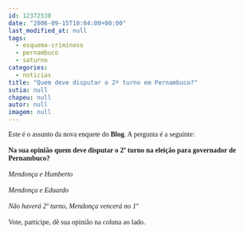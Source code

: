 ```yaml
---
id: 12372530
date: "2006-09-15T10:04:00+00:00"
last_modified_at: null
tags:
  - esquema-criminoso
  - pernambuco
  - saturno
categories:
  - noticias
title: "Quem deve disputar o 2º turno em Pernambuco?"
sutia: null
chapeu: null
autor: null
imagem: null
---
```

<p><P><FONT face=Verdana>Este é o assunto da nova enquete do <STRONG>Blog</STRONG>. A pergunta é a seguinte:<BR><BR><STRONG>Na sua opinião quem deve disputar o 2º turno na eleição para governador de Pernambuco?<BR></STRONG><BR><EM>Mendonça e Humberto<BR><BR>Mendonça e Eduardo<BR><BR>Não haverá 2º turno, Mendonça vencerá no 1º<BR></EM><BR>Vote, participe, dê sua opinião na coluna ao lado.</FONT></P> </p>

